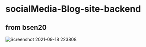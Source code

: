 # socialMedia-Blog-site-backend
## from bsen20
![Screenshot 2021-09-18 223808](https://user-images.githubusercontent.com/75090906/133896803-6abb9d75-8a43-44db-8f4d-aa74e5d395b7.jpg)
